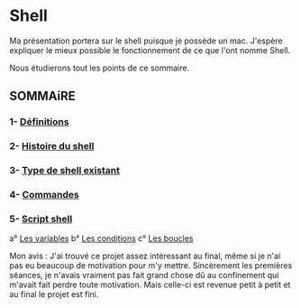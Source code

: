 # Shell

Ma présentation portera sur le shell puisque je possède un mac. J'espère expliquer le mieux possible le fonctionnement de ce que l'ont nomme Shell.

Nous étudierons tout les points de ce sommaire.

## SOMMAiRE
### 1- [Définitions](https://github.com/NemsB/Shell/blob/main/definition.md#1--quest-ce-que-le-shell-)
### 2- [Histoire du shell](https://github.com/NemsB/Shell/blob/main/histoire.md)
### 3- [Type de shell existant](https://github.com/NemsB/Shell/blob/main/typedeshell.md#type-de-shell)
### 4- [Commandes](https://github.com/NemsB/Shell/blob/main/commande.md)
### 5- [Script shell](https://github.com/NemsB/Shell/blob/main/scriptshell.md)
   a° [Les variables](https://github.com/NemsB/Shell/blob/main/variable.md#les-variables)
   b° [Les conditions](https://github.com/NemsB/Shell/blob/main/condition.md#les-conditions)
   c° [Les boucles](https://github.com/NemsB/Shell/blob/main/boucle.md#les-boucles)


Mon avis : J'ai trouvé ce projet assez intéressant au final, même si je n'ai pas eu beaucoup de motivation pour m'y mettre. Sincèrement les premières séances, je n'avais vraiment pas fait grand chose dû au confinement qui m'avait fait perdre toute motivation. Mais celle-ci est revenue petit à petit et au final le projet est fini.
